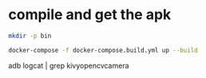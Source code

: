 
# compile and get the apk

```bash
mkdir -p bin
```

```bash
docker-compose -f docker-compose.build.yml up --build
```

adb logcat | grep kivyopencvcamera
